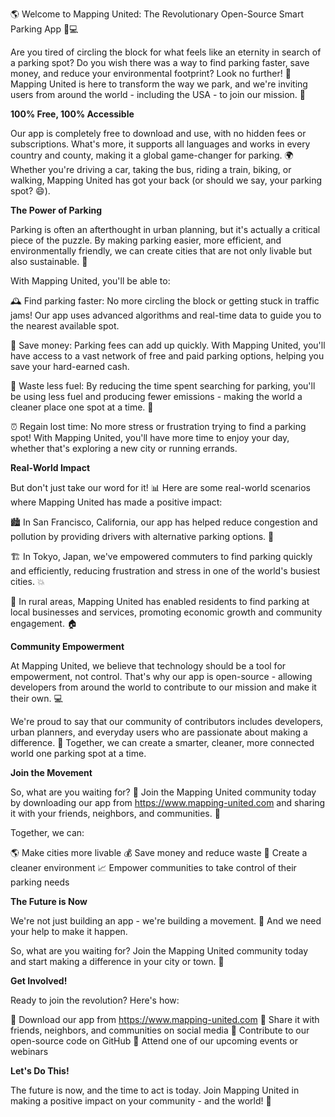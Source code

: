 🌎 Welcome to Mapping United: The Revolutionary Open-Source Smart Parking App 🚗💻

Are you tired of circling the block for what feels like an eternity in search of a parking spot? Do you wish there was a way to find parking faster, save money, and reduce your environmental footprint? Look no further! 🎉 Mapping United is here to transform the way we park, and we're inviting users from around the world - including the USA - to join our mission. 💪

**100% Free, 100% Accessible**

Our app is completely free to download and use, with no hidden fees or subscriptions. What's more, it supports all languages and works in every country and county, making it a global game-changer for parking. 🌍 Whether you're driving a car, taking the bus, riding a train, biking, or walking, Mapping United has got your back (or should we say, your parking spot? 😄).

**The Power of Parking**

Parking is often an afterthought in urban planning, but it's actually a critical piece of the puzzle. By making parking easier, more efficient, and environmentally friendly, we can create cities that are not only livable but also sustainable. 🌿

With Mapping United, you'll be able to:

🕰️ Find parking faster: No more circling the block or getting stuck in traffic jams! Our app uses advanced algorithms and real-time data to guide you to the nearest available spot.

💸 Save money: Parking fees can add up quickly. With Mapping United, you'll have access to a vast network of free and paid parking options, helping you save your hard-earned cash.

🚗 Waste less fuel: By reducing the time spent searching for parking, you'll be using less fuel and producing fewer emissions - making the world a cleaner place one spot at a time. 🌟

⏰ Regain lost time: No more stress or frustration trying to find a parking spot! With Mapping United, you'll have more time to enjoy your day, whether that's exploring a new city or running errands.

**Real-World Impact**

But don't just take our word for it! 📊 Here are some real-world scenarios where Mapping United has made a positive impact:

🏙️ In San Francisco, California, our app has helped reduce congestion and pollution by providing drivers with alternative parking options. 🌆

🏗️ In Tokyo, Japan, we've empowered commuters to find parking quickly and efficiently, reducing frustration and stress in one of the world's busiest cities. 💥

🚗 In rural areas, Mapping United has enabled residents to find parking at local businesses and services, promoting economic growth and community engagement. 🏠

**Community Empowerment**

At Mapping United, we believe that technology should be a tool for empowerment, not control. That's why our app is open-source - allowing developers from around the world to contribute to our mission and make it their own. 💻

We're proud to say that our community of contributors includes developers, urban planners, and everyday users who are passionate about making a difference. 👥 Together, we can create a smarter, cleaner, more connected world one parking spot at a time.

**Join the Movement**

So, what are you waiting for? 🎉 Join the Mapping United community today by downloading our app from https://www.mapping-united.com and sharing it with your friends, neighbors, and communities. 💬

Together, we can:

🌎 Make cities more livable
💰 Save money and reduce waste
🌟 Create a cleaner environment
📈 Empower communities to take control of their parking needs

**The Future is Now**

We're not just building an app - we're building a movement. 🚀 And we need your help to make it happen.

So, what are you waiting for? Join the Mapping United community today and start making a difference in your city or town. 💪

**Get Involved!**

Ready to join the revolution? Here's how:

📲 Download our app from https://www.mapping-united.com
💬 Share it with friends, neighbors, and communities on social media
🤝 Contribute to our open-source code on GitHub
🎉 Attend one of our upcoming events or webinars

**Let's Do This!**

The future is now, and the time to act is today. Join Mapping United in making a positive impact on your community - and the world! 🌈